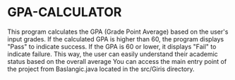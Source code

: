 # GPA-CALCULATOR
This program calculates the GPA (Grade Point Average) based on the user's input grades. If the calculated GPA is higher than 60, the program displays "Pass" to indicate success. If the GPA is 60 or lower, it displays "Fail" to indicate failure. This way, the user can easily understand their academic status based on the overall average
You can access the main entry point of the project from Baslangic.java located in the src/Giris directory.
